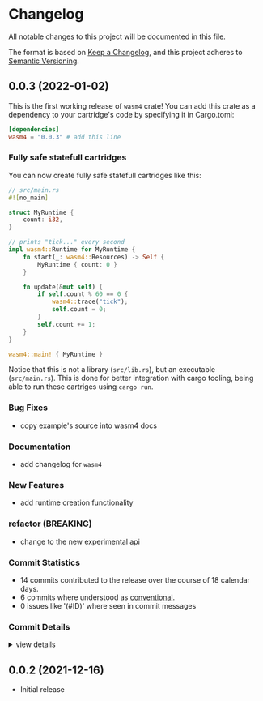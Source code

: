 # Changelog

All notable changes to this project will be documented in this file.

The format is based on [Keep a Changelog](https://keepachangelog.com/en/1.0.0/),
and this project adheres to [Semantic Versioning](https://semver.org/spec/v2.0.0.html).

## 0.0.3 (2022-01-02)

This is the first working release of `wasm4` crate! You can add this crate
as a dependency to your cartridge's code by specifying it in Cargo.toml:

```toml
[dependencies]
wasm4 = "0.0.3" # add this line
```

### Fully safe statefull cartridges

You can now create fully safe statefull cartridges like this:

```rust
// src/main.rs
#![no_main]

struct MyRuntime {
    count: i32,
}

// prints "tick..." every second
impl wasm4::Runtime for MyRuntime {
    fn start(_: wasm4::Resources) -> Self {
        MyRuntime { count: 0 }
    }

    fn update(&mut self) {
        if self.count % 60 == 0 {
            wasm4::trace("tick");
            self.count = 0;
        }
        self.count += 1;
    }
}

wasm4::main! { MyRuntime }
```

Notice that this is not a library (`src/lib.rs`), but an executable (`src/main.rs`). This is done for better integration with cargo tooling, being able to run these cartriges using `cargo run`.

### Bug Fixes

 - <csr-id-74390f243edfeab213bc40e2ed7b12f008f1efec/> copy example's source into wasm4 docs

### Documentation

 - <csr-id-7b490feace43670f3f2100595ab6f0a1ee988d62/> add changelog for `wasm4`

### New Features

 - <csr-id-7a1d0114338f2f9c33580731ada2d348b9a5abbc/> add runtime creation functionality

### refactor (BREAKING)

 - <csr-id-233c4f95d0e7af696a6f19313257d579d4ce45f3/> change to the new experimental api

### Commit Statistics

<csr-read-only-do-not-edit/>

 - 14 commits contributed to the release over the course of 18 calendar days.
 - 6 commits where understood as [conventional](https://www.conventionalcommits.org).
 - 0 issues like '(#ID)' where seen in commit messages

### Commit Details

<csr-read-only-do-not-edit/>

<details><summary>view details</summary>

 * **Uncategorized**
    - regenerate and adjust docs ([`fc71325`](https://github.com/ZetaNumbers/wasm4-rs/commit/fc71325e4a4b43f342828370c960357ac1d0f583))
    - copy example's source into wasm4 docs ([`74390f2`](https://github.com/ZetaNumbers/wasm4-rs/commit/74390f243edfeab213bc40e2ed7b12f008f1efec))
    - Release wasm4-sys v0.1.0, wasm4 v0.0.3 ([`9a8c498`](https://github.com/ZetaNumbers/wasm4-rs/commit/9a8c498c6ebff2e2a2520a74defaf407fc39f36f))
    - regenerate and adjust changelog ([`ceaee04`](https://github.com/ZetaNumbers/wasm4-rs/commit/ceaee049373326d74f9fffe14f9b7d13e87cc69e))
    - bump crates versions ([`2c68e02`](https://github.com/ZetaNumbers/wasm4-rs/commit/2c68e023407205b7bb4f10a8111e9e78e368bbab))
    - add runtime creation functionality ([`7a1d011`](https://github.com/ZetaNumbers/wasm4-rs/commit/7a1d0114338f2f9c33580731ada2d348b9a5abbc))
    - `sound::Mode` values are bit aligned for `sound::Flags` ([`8027ce0`](https://github.com/ZetaNumbers/wasm4-rs/commit/8027ce001a85408fe16fd54aae3516d02727377e))
    - change to the new experimental api ([`233c4f9`](https://github.com/ZetaNumbers/wasm4-rs/commit/233c4f95d0e7af696a6f19313257d579d4ce45f3))
    - add changelog for `wasm4` ([`7b490fe`](https://github.com/ZetaNumbers/wasm4-rs/commit/7b490feace43670f3f2100595ab6f0a1ee988d62))
    - Release 0.0.2 ([`d7fbc7c`](https://github.com/ZetaNumbers/wasm4-rs/commit/d7fbc7ca18d6badbc338c6df23aa344593822cf0))
    - Release 0.0.1 ([`0090ea9`](https://github.com/ZetaNumbers/wasm4-rs/commit/0090ea907b415a9a7e1034926ec6ac24c10ab938))
    - Prepare manifest for publish ([`3b31a1e`](https://github.com/ZetaNumbers/wasm4-rs/commit/3b31a1ed6f3a3f1b6f00b6f2539b8ca8a2ea3a3a))
    - Fix docs a bit ([`cbe67e0`](https://github.com/ZetaNumbers/wasm4-rs/commit/cbe67e0fccc5b16635930765e17fba0f7f06a5d4))
    - Implement sys bindings; Implement sound module ([`babbc6d`](https://github.com/ZetaNumbers/wasm4-rs/commit/babbc6dd6a0aa4e438dd490d639f98f2add2f9d8))
</details>

## 0.0.2 (2021-12-16)

 - Initial release

